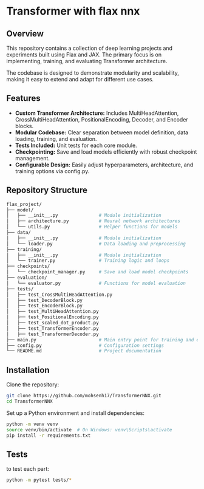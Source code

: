 # Transformer with flax nnx

## Overview
This repository contains a collection of deep learning projects and experiments built using Flax and JAX. The primary focus is on implementing, training, and evaluating Transformer architecture.

The codebase is designed to demonstrate modularity and scalability, making it easy to extend and adapt for different use cases.

## Features
- **Custom Transformer Architecture:** Includes MultiHeadAttention, CrossMultiHeadAttention, PositionalEncoding, Decoder, and Encoder blocks.
- **Modular Codebase:** Clear separation between model definition, data loading, training, and evaluation.
- **Tests Included:** Unit tests for each core module.
- **Checkpointing:** Save and load models efficiently with robust checkpoint management.
- **Configurable Design:** Easily adjust hyperparameters, architecture, and training options via config.py.

## Repository Structure
```bash
flax_project/
├── model/
│   ├── __init__.py               # Module initialization
│   ├── architecture.py           # Neural network architectures 
│   └── utils.py                  # Helper functions for models
├── data/
│   ├── __init__.py               # Module initialization
│   └── loader.py                 # Data loading and preprocessing
├── training/
│   ├── __init__.py               # Module initialization
│   └── trainer.py                # Training logic and loops
├── checkpoints/
│   └── checkpoint_manager.py     # Save and load model checkpoints
├── evaluation/
│   └── evaluator.py              # Functions for model evaluation
├── tests/
│   ├── test_CrossMultiHeadAttention.py             
│   ├── test_DecoderBlock.py             
│   ├── test_EncoderBlock.py              
│   ├── test_MultiHeadAttention.py              
│   ├── test_PositionalEncoding.py        
│   ├── test_scaled_dot_product.py             
│   ├── test_TransformerEncoder.py        
│   ├── test_TransformerDecoder.py        
├── main.py                       # Main entry point for training and evaluation
├── config.py                     # Configuration settings
└── README.md                     # Project documentation
```

## Installation
Clone the repository:

```bash
git clone https://github.com/mohsenh17/TransformerNNX.git
cd TransformerNNX
```
Set up a Python environment and install dependencies:

```bash
python -m venv venv
source venv/bin/activate  # On Windows: venv\Scripts\activate
pip install -r requirements.txt
```

## Tests

to test each part:

```bash
python -m pytest tests/*
```